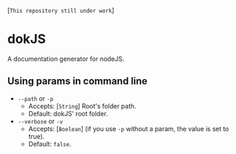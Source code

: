 [`This repository still under work`]
# dokJS
A documentation generator for nodeJS.

## Using params in command line
* `--path` or `-p`
  * Accepts: [`String`] Root's folder path.
  * Default: dokJS' root folder.
* `--verbose` or `-v`
  * Accepts: [`Boolean`] (if you use `-p` without a param, the value is set to true).
  * Default: `false`.
